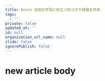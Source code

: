 ```yaml
---
title: Azure 全般の学習に役立つ気づきや経験を共有
tags:
  - ''
private: false
updated_at: ''
id: null
organization_url_name: null
slide: false
ignorePublish: false
---
```

# new article body
